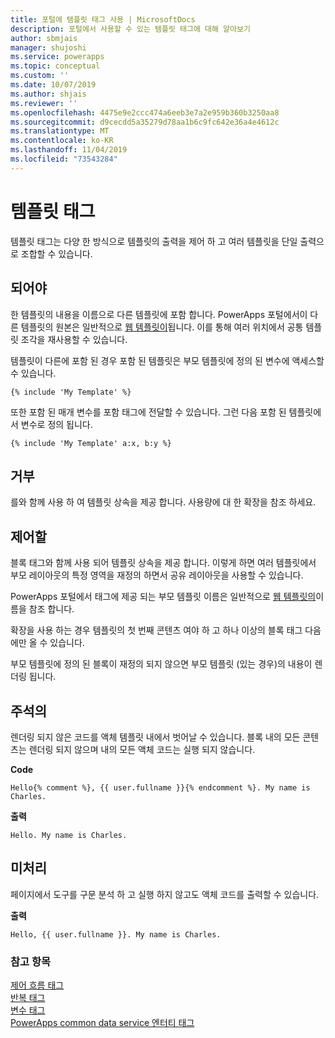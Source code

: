 ```yaml
---
title: 포털에 템플릿 태그 사용 | MicrosoftDocs
description: 포털에서 사용할 수 있는 템플릿 태그에 대해 알아보기
author: sbmjais
manager: shujoshi
ms.service: powerapps
ms.topic: conceptual
ms.custom: ''
ms.date: 10/07/2019
ms.author: shjais
ms.reviewer: ''
ms.openlocfilehash: 4475e9e2ccc474a6eeb3e7a2e959b360b3250aa8
ms.sourcegitcommit: d9cecdd5a35279d78aa1b6c9fc642e36a4e4612c
ms.translationtype: MT
ms.contentlocale: ko-KR
ms.lasthandoff: 11/04/2019
ms.locfileid: "73543284"
---
```

# <a name="template-tags"></a>템플릿 태그

템플릿 태그는 다양 한 방식으로 템플릿의 출력을 제어 하 고 여러 템플릿을 단일 출력으로 조합할 수 있습니다.

## <a name="include"></a>되어야

한 템플릿의 내용을 이름으로 다른 템플릿에 포함 합니다. PowerApps 포털에서이 다른 템플릿의 원본은 일반적으로 [웹 템플릿이](store-content-web-templates.md)됩니다. 이를 통해 여러 위치에서 공통 템플릿 조각을 재사용할 수 있습니다.  

템플릿이 다른에 포함 된 경우 포함 된 템플릿은 부모 템플릿에 정의 된 변수에 액세스할 수 있습니다.

`{% include 'My Template' %}`

또한 포함 된 매개 변수를 포함 태그에 전달할 수 있습니다. 그런 다음 포함 된 템플릿에서 변수로 정의 됩니다.

`{% include 'My Template' a:x, b:y %}`

## <a name="block"></a>거부

를와 함께 사용 하 여 템플릿 상속을 제공 합니다. 사용량에 대 한 확장을 참조 하세요.

## <a name="extends"></a>제어할

블록 태그와 함께 사용 되어 템플릿 상속을 제공 합니다. 이렇게 하면 여러 템플릿에서 부모 레이아웃의 특정 영역을 재정의 하면서 공유 레이아웃을 사용할 수 있습니다.

PowerApps 포털에서 태그에 제공 되는 부모 템플릿 이름은 일반적으로 [웹 템플릿의](store-content-web-templates.md)이름을 참조 합니다.  

확장을 사용 하는 경우 템플릿의 첫 번째 콘텐츠 여야 하 고 하나 이상의 블록 태그 다음에만 올 수 있습니다.

부모 템플릿에 정의 된 블록이 재정의 되지 않으면 부모 템플릿 (있는 경우)의 내용이 렌더링 됩니다.

## <a name="comment"></a>주석의

렌더링 되지 않은 코드를 액체 템플릿 내에서 벗어날 수 있습니다. 블록 내의 모든 콘텐츠는 렌더링 되지 않으며 내의 모든 액체 코드는 실행 되지 않습니다.

**Code**

`Hello{% comment %}, {{ user.fullname }}{% endcomment %}. My name is Charles.`

**출력**

`Hello. My name is Charles.`

## <a name="raw"></a>미처리

페이지에서 도구를 구문 분석 하 고 실행 하지 않고도 액체 코드를 출력할 수 있습니다.

**출력**

`Hello, {{ user.fullname }}. My name is Charles.`

### <a name="see-also"></a>참고 항목

[제어 흐름 태그](control-flow-tags.md)<br>
[반복 태그](iteration-tags.md)<br>
[변수 태그](variable-tags.md)<br>
[PowerApps common data service 엔터티 태그](portals-entity-tags.md)
